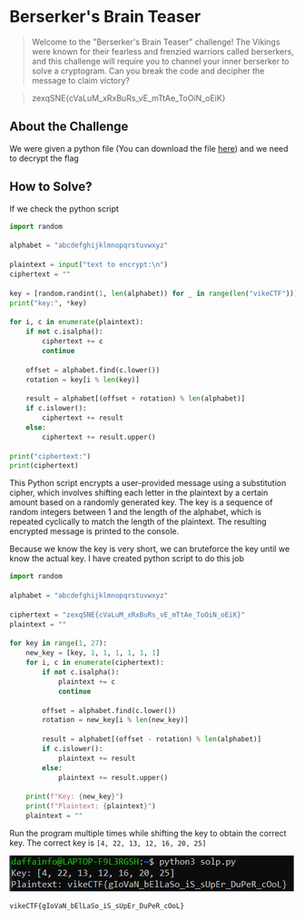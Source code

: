 # Berserker's Brain Teaser
> Welcome to the "Berserker's Brain Teaser" challenge! The Vikings were known for their fearless and frenzied warriors called berserkers, and this challenge will require you to channel your inner berserker to solve a cryptogram. Can you break the code and decipher the message to claim victory?

> zexqSNE{cVaLuM_xRxBuRs_vE_mTtAe_ToOiN_oEiK}

## About the Challenge
We were given a python file (You can download the file [here](BerserkerBrainTeaserEncrypt.py)) and we need to decrypt the flag

## How to Solve?
If we check the python script

```python
import random

alphabet = "abcdefghijklmnopqrstuvwxyz"

plaintext = input("text to encrypt:\n")
ciphertext = ""

key = [random.randint(1, len(alphabet)) for _ in range(len("vikeCTF"))]
print("key:", *key)

for i, c in enumerate(plaintext):
	if not c.isalpha():
		ciphertext += c
		continue

	offset = alphabet.find(c.lower())
	rotation = key[i % len(key)]

	result = alphabet[(offset + rotation) % len(alphabet)]
	if c.islower():
		ciphertext += result
	else:
		ciphertext += result.upper()

print("ciphertext:")
print(ciphertext)
```

This Python script encrypts a user-provided message using a substitution cipher, which involves shifting each letter in the plaintext by a certain amount based on a randomly generated key. The key is a sequence of random integers between 1 and the length of the alphabet, which is repeated cyclically to match the length of the plaintext. The resulting encrypted message is printed to the console.

Because we know the key is very short, we can bruteforce the key until we know the actual key. I have created python script to do this job

```python
import random

alphabet = "abcdefghijklmnopqrstuvwxyz"

ciphertext = "zexqSNE{cVaLuM_xRxBuRs_vE_mTtAe_ToOiN_oEiK}"
plaintext = ""

for key in range(1, 27):
    new_key = [key, 1, 1, 1, 1, 1, 1]
    for i, c in enumerate(ciphertext):
        if not c.isalpha():
            plaintext += c
            continue

        offset = alphabet.find(c.lower())
        rotation = new_key[i % len(new_key)]

        result = alphabet[(offset - rotation) % len(alphabet)]
        if c.islower():
            plaintext += result
        else:
            plaintext += result.upper()

    print(f"Key: {new_key}")
    print(f"Plaintext: {plaintext}")
    plaintext = ""
```

Run the program multiple times while shifting the key to obtain the correct key. The correct key is `[4, 22, 13, 12, 16, 20, 25]`

![flag](images/flag.png)

```
vikeCTF{gIoVaN_bElLaSo_iS_sUpEr_DuPeR_cOoL}
```